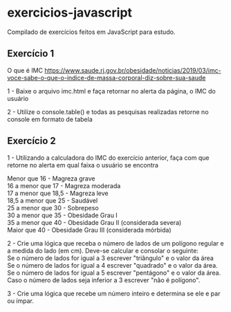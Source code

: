 # exercicios-javascript
Compilado de exercícios feitos em JavaScript para estudo.

## Exercício 1
O que é IMC 
https://www.saude.rj.gov.br/obesidade/noticias/2019/03/imc-voce-sabe-o-que-o-indice-de-massa-corporal-diz-sobre-sua-saude

1 - Baixe o arquivo imc.html e faça retornar no alerta da página, o IMC do usuário

2 - Utilize o console.table() e todas as pesquisas realizadas retorne no console em formato de tabela

## Exercício 2
1 - Utilizando a calculadora do IMC do exercício anterior, faça com que retorne no alerta em qual faixa o usuário se encontra

 Menor que 16 - Magreza grave</br>
 16 a menor que 17 - Magreza moderada</br>
 17 a menor que 18,5 - Magreza leve</br>
 18,5 a menor que 25 - Saudável</br>
 25 a menor que 30 - Sobrepeso</br>
 30 a menor que 35 - Obesidade Grau I</br>
 35 a menor que 40 - Obesidade Grau II (considerada severa)</br>
 Maior que 40 - Obesidade Grau III (considerada mórbida)</br>

2 - Crie uma lógica que receba o número de lados de um polígono regular e a medida do lado (em cm). Deve-se calcular e consolar o seguinte:</br>
 Se o número de lados for igual a 3 escrever "triângulo" e o valor da área</br>
 Se o número de lados for igual a 4 escrever "quadrado" e o valor da área.</br>
 Se o número de lados for igual a 5 escrever "pentágono" e o valor da área.</br>
 Caso o número de lados seja inferior a 3 escrever "não é polígono".</br>

3 - Crie uma lógica que recebe um número inteiro e determina se ele e par ou ímpar.